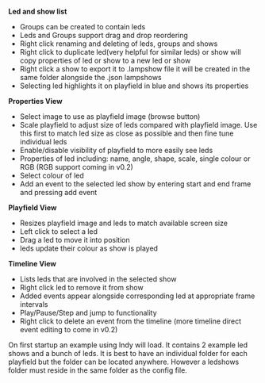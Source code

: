 **Led and show list** 
* Groups can be created to contain leds
* Leds and Groups support drag and drop reordering
* Right click renaming and deleting of leds, groups and shows
* Right click to duplicate led(very helpful for similar leds) or show will copy properties of led or show to a new led or show
* Right click a show to export it to .lampshow file it will be created in the same folder alongside the .json lampshows
* Selecting led highlights it on playfield in blue and shows its properties

**Properties View** 
* Select image to use as playfield image (browse button)
* Scale playfield to adjust size of leds compared with playfield image. Use this first to match led size as close as possible and then fine tune individual leds
* Enable/disable visibility of playfield to more easily see leds
* Properties of led including: name, angle, shape, scale, single colour or RGB (RGB support coming in v0.2)
* Select colour of led
* Add an event to the selected led show by entering start and end frame and pressing add event

**Playfield View** 
* Resizes playfield image and leds to match available screen size
* Left click to select a led
* Drag a led to move it into position
* leds update their colour as show is played

**Timeline View** 
* Lists leds that are involved in the selected show
* Right click led to remove it from show
* Added events appear alongside corresponding led at appropriate frame intervals
* Play/Pause/Step and jump to functionality
* Right click to delete an event from the timeline (more timeline direct event editing to come in v0.2)

On first startup an example using Indy will load. It contains 2 example led shows and a bunch of leds.
It is best to have an individual folder for each playfield but the folder can be located anywhere. However a ledshows folder must reside in the same folder as the config file.